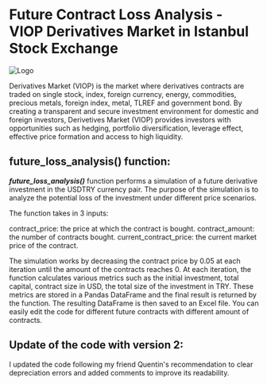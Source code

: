 # Future Contract Loss Analysis - VIOP Derivatives Market in Istanbul Stock Exchange



![Logo](https://www.borsaistanbul.com/files/duyuru_viop-logo-2-k.jpg)



Derivatives Market (VIOP) is the market where derivatives contracts are traded on single stock, index, foreign currency, energy, commodities, precious metals, foreign index, metal, TLREF and government bond. By creating a transparent and secure investment environment for domestic and foreign investors, Derivetives Market (VIOP) provides investors with opportunities such as hedging, portfolio diversification, leverage effect, effective price formation and access to high liquidity.

## future_loss_analysis() function:

***future_loss_analysis()*** function performs a simulation of a future derivative investment in the USDTRY currency pair. The purpose of the simulation is to analyze the potential loss of the investment under different price scenarios.

The function takes in 3 inputs:

contract_price: the price at which the contract is bought.
contract_amount: the number of contracts bought.
current_contract_price: the current market price of the contract.

The simulation works by decreasing the contract price by 0.05 at each iteration until the amount of the contracts reaches 0. At each iteration, the function calculates various metrics such as the initial investment, total capital, contract size in USD, the total size of the investment in TRY. These metrics are stored in a Pandas DataFrame and the final result is returned by the function. The resulting DataFrame is then saved to an Excel file. You can easily edit the code for different future contracts with different amount of contracts.


## Update of the code with version 2:

I updated the code following my friend Quentin's recommendation to clear depreciation errors and added comments to improve its readability.
